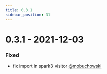 ```yaml
---
title: 0.3.1
sidebar_position: 31
---
```


# 0.3.1 - 2021-12-03

### Fixed
* fix import in spark3 visitor [@mobuchowski](https://github.com/mobuchowski)